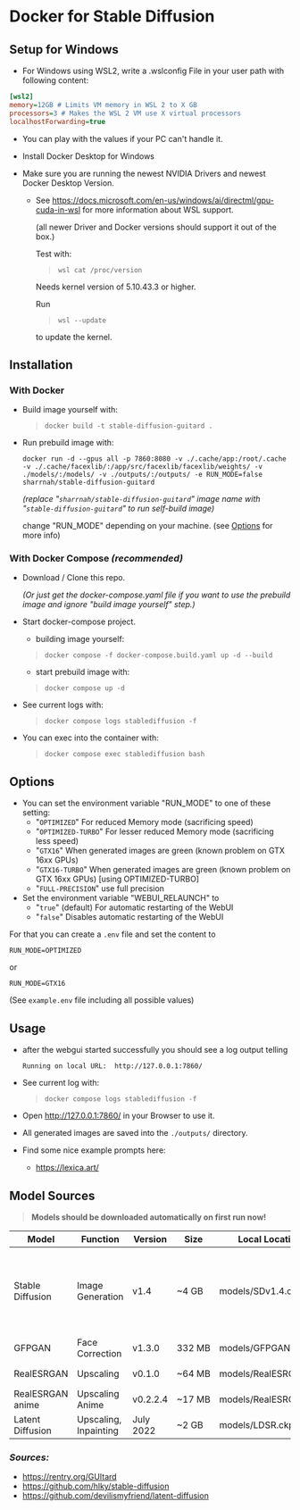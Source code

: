 # Docker for Stable Diffusion

## Setup for Windows

- For Windows using WSL2, write a .wslconfig File in your user path with following content:

```ini
[wsl2]
memory=12GB # Limits VM memory in WSL 2 to X GB
processors=3 # Makes the WSL 2 VM use X virtual processors
localhostForwarding=true
```
- You can play with the values if your PC can't handle it.

- Install Docker Desktop for Windows

- Make sure you are running the newest NVIDIA Drivers and newest Docker Desktop Version.
  - See https://docs.microsoft.com/en-us/windows/ai/directml/gpu-cuda-in-wsl for more information about WSL support.
    
    (all newer Driver and Docker versions should support it out of the box.)

    Test with:
    > `wsl cat /proc/version`
    
    Needs kernel version of 5.10.43.3 or higher.

    Run
    > `wsl --update`
    
    to update the kernel.

## Installation

### With Docker
- Build image yourself with:
  > `docker build -t stable-diffusion-guitard .`

- Run prebuild image with:
  ```console
  docker run -d --gpus all -p 7860:8080 -v ./.cache/app:/root/.cache -v ./.cache/facexlib/:/app/src/facexlib/facexlib/weights/ -v ./models/:/models/ -v ./outputs/:/outputs/ -e RUN_MODE=false sharrnah/stable-diffusion-guitard
  ```
  _(replace "`sharrnah/stable-diffusion-guitard`" image name with "`stable-diffusion-guitard`" to run self-build image)_

  change "RUN_MODE" depending on your machine. (see [Options](#options) for more info)

### With Docker Compose _(recommended)_
- Download / Clone this repo.
  
  _(Or just get the docker-compose.yaml file if you want to use the prebuild image and ignore "build image yourself" step.)_

- Start docker-compose project.
  - building image yourself:
  > `docker compose -f docker-compose.build.yaml up -d --build`

  - start prebuild image with:
  > `docker compose up -d`

- See current logs with:
  > `docker compose logs stablediffusion -f`

- You can exec into the container with:
  > `docker compose exec stablediffusion bash`

## Options
- You can set the environment variable "RUN_MODE" to one of these setting:
  - "`OPTIMIZED`" For reduced Memory mode (sacrificing speed)
  - "`OPTIMIZED-TURBO`" For lesser reduced Memory mode (sacrificing less speed)
  - "`GTX16`" When generated images are green (known problem on GTX 16xx GPUs)
  - "`GTX16-TURBO`" When generated images are green (known problem on GTX 16xx GPUs) [using OPTIMIZED-TURBO]
  - "`FULL-PRECISION`" use full precision
- Set the environment variable "WEBUI_RELAUNCH" to
  - "`true`" (default) For automatic restarting of the WebUI
  - "`false`" Disables automatic restarting of the WebUI

For that you can create a `.env` file and set the content to
```env
RUN_MODE=OPTIMIZED
```
or
```
RUN_MODE=GTX16
```
(See `example.env` file including all possible values)

## Usage
- after the webgui started successfully you should see a log output telling
  ```
  Running on local URL:  http://127.0.0.1:7860/
  ```
  
- See current log with:
  > `docker compose logs stablediffusion -f`
  
- Open http://127.0.0.1:7860/ in your Browser to use it.

- All generated images are saved into the `./outputs/` directory.

- Find some nice example prompts here:
  - https://lexica.art/

## Model Sources

> **Models should be downloaded automatically on first run now!**

| Model            | Function         | Version  | Size   | Local Location (*Case-Sensitive!*)    | Download Source                                                                                                                                                                                                                                                                                                                                                                                                                                  |
|------------------|------------------|----------|--------|---------------------------------------|--------------------------------------------------------------------------------------------------------------------------------------------------------------------------------------------------------------------------------------------------------------------------------------------------------------------------------------------------------------------------------------------------------------------------------------------------|
| Stable Diffusion | Image Generation | v1.4      | ~4&nbsp;GB  | models/SDv1.4.ckpt                    | Web:<br>https://drive.yerf.org/wl/?id=EBfTrmcCCUAGaQBXVIj5lJmEhjoP1tgl<br>https://www.googleapis.com/storage/v1/b/aai-blog-files/o/sd-v1-4.ckpt?alt=media<br>Torrent Magnet:<br>`magnet:?xt=urn:btih:3a4a612d75ed088ea542acac52f9f45987488d1c&dn=sd-v1-4.ckpt&tr=udp%3a%2f%2ftracker.openbittorrent.com%3a6969%2fannounce&tr=udp%3a%2f%2ftracker.opentrackr.org%3a1337`<br>Hugging Face:<br>https://huggingface.co/CompVis/stable-diffusion-v1-4 |
| GFPGAN           | Face Correction  | v1.3.0    | 332&nbsp;MB | models/GFPGANv1.3.pth                 | Web:<br>https://github.com/TencentARC/GFPGAN/releases/download/v1.3.0/GFPGANv1.3.pth                                                                                                                                                                                                                                                                                                                                                             |
| RealESRGAN       | Upscaling        | v0.1.0    | ~64&nbsp;MB | models/RealESRGAN_x4plus.pth          | Web:<br>https://github.com/xinntao/Real-ESRGAN/releases/download/v0.1.0/RealESRGAN_x4plus.pth                                                                                                                                                                                                                                                                                                                                                    |
| RealESRGAN anime | Upscaling Anime  | v0.2.2.4  | ~17&nbsp;MB | models/RealESRGAN_x4plus_anime_6B.pth | Web:<br>https://github.com/xinntao/Real-ESRGAN/releases/download/v0.2.2.4/RealESRGAN_x4plus_anime_6B.pth                                                                                                                                                                                                                                                                                                                                         |
| Latent Diffusion | Upscaling, Inpainting | July 2022 | ~2&nbsp;GB | models/LDSR.ckpt                       | Web:<br>https://heibox.uni-heidelberg.de/f/578df07c8fc04ffbadf3/?dl=1                                                                                                                                                                                                                                                                                                                                         |

### _Sources:_
- https://rentry.org/GUItard
- https://github.com/hlky/stable-diffusion
- https://github.com/devilismyfriend/latent-diffusion
